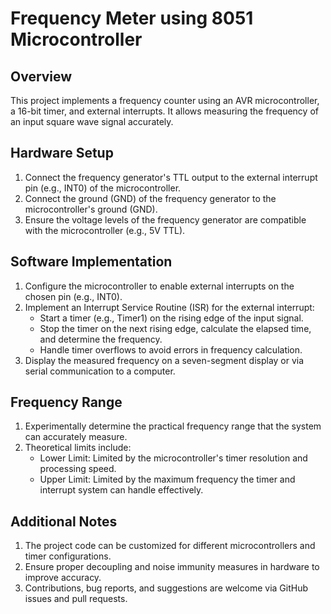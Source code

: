 # Frequency Meter using 8051 Microcontroller

## Overview
This project implements a frequency counter using an AVR microcontroller, a 16-bit timer, and external interrupts. It allows measuring the frequency of an input square wave signal accurately.

## Hardware Setup
1. Connect the frequency generator's TTL output to the external interrupt pin (e.g., INT0) of the microcontroller.
2. Connect the ground (GND) of the frequency generator to the microcontroller's ground (GND).
3. Ensure the voltage levels of the frequency generator are compatible with the microcontroller (e.g., 5V TTL).

## Software Implementation
1. Configure the microcontroller to enable external interrupts on the chosen pin (e.g., INT0).
2. Implement an Interrupt Service Routine (ISR) for the external interrupt:
   - Start a timer (e.g., Timer1) on the rising edge of the input signal.
   - Stop the timer on the next rising edge, calculate the elapsed time, and determine the frequency.
   - Handle timer overflows to avoid errors in frequency calculation.
3. Display the measured frequency on a seven-segment display or via serial communication to a computer.

## Frequency Range
1. Experimentally determine the practical frequency range that the system can accurately measure.
2. Theoretical limits include:
   - Lower Limit: Limited by the microcontroller's timer resolution and processing speed.
   - Upper Limit: Limited by the maximum frequency the timer and interrupt system can handle effectively.

## Additional Notes
1. The project code can be customized for different microcontrollers and timer configurations.
2. Ensure proper decoupling and noise immunity measures in hardware to improve accuracy.
3. Contributions, bug reports, and suggestions are welcome via GitHub issues and pull requests.
